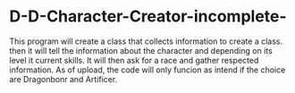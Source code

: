 # D-D-Character-Creator-incomplete-
This program will create a class that collects information to create a class. then it will tell the information about the character and depending on its level it current skills. It will then ask for a race and gather respected information. As of upload, the code will only funcion as intend if the choice are Dragonbonr and Artificer. 

